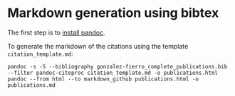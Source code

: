 # Markdown generation using bibtex

The first step is to [install pandoc](http://pandoc.org/installing.html).

To generate the markdown of the citations using the template `citation_template.md`:

    pandoc -s -S --bibliography gonzalez-fierro_complete_publications.bib --filter pandoc-citeproc citation_template.md -o publications.html
    pandoc --from html --to markdown_github publications.html -o publications.md
